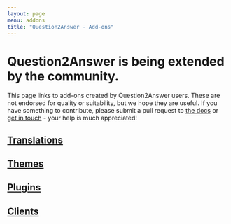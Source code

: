 ```yaml
---
layout: page
menu: addons
title: "Question2Answer - Add-ons"
---
```


# Question2Answer is being extended by the community.

This page links to add-ons created by Question2Answer users. These are not endorsed for quality or suitability, but we hope they are useful. If you have something to contribute, please submit a pull request to [the docs](https://github.com/q2a/q2a.github.io/) or [get in touch](https://www.question2answer.org/feedback.php) - your help is much appreciated!

## [Translations](/addons/translations/)

## [Themes](/addons/themes/)

## [Plugins](/addons/plugins/)

## [Clients](/addons/clients/)

